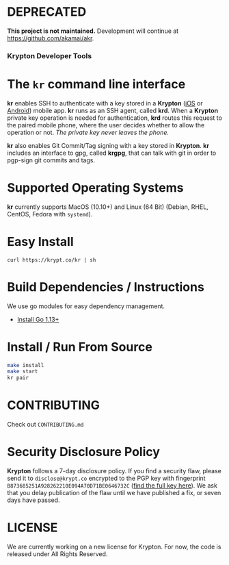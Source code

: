 # DEPRECATED

**This project is not maintained.** Development will continue at https://github.com/akamai/akr.

### Krypton Developer Tools 
# The `kr` command line interface

__kr__ enables SSH to authenticate with a key stored in a __Krypton__
([iOS](https://github.com/kryptco/krypton-ios) or
[Android](https://github.com/kryptco/krypton-android)) mobile app. __kr__
runs as an SSH agent, called __krd__. When a __Krypton__ private key
operation is needed for authentication, __krd__ routes this request to the
paired mobile phone, where the user decides whether to allow the operation or
not. _The private key never leaves the phone._

__kr__ also enables Git Commit/Tag signing with a key stored in __Krypton__.
__kr__ includes an interface to gpg, called __krgpg__, that can talk with git
in order to pgp-sign git commits and tags. 

# Supported Operating Systems
__kr__ currently supports MacOS (10.10+) and Linux (64 Bit) (Debian, RHEL, CentOS, Fedora with `systemd`).

# Easy Install
`curl https://krypt.co/kr | sh`

# Build Dependencies / Instructions
We use go modules for easy dependency management.

- [Install Go 1.13+](https://golang.org/doc/install)

# Install / Run From Source
```sh
make install
make start
kr pair
```

# CONTRIBUTING
Check out `CONTRIBUTING.md`

# Security Disclosure Policy
__Krypton__ follows a 7-day disclosure policy. If you find a security flaw,
please send it to `disclose@krypt.co` encrypted to the PGP key with fingerprint
`B873685251A928262210E094A70D71BE0646732C` ([find the full key here](https://krypt.co/docs/security/disclosure-policy.html)). We ask that you
delay publication of the flaw until we have published a fix, or seven days have
passed.

# LICENSE
We are currently working on a new license for Krypton. For now, the code
is released under All Rights Reserved.
